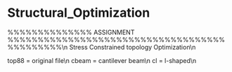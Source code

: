 # Structural_Optimization
%%%%%%%%%%%%%% ASSIGNMENT %%%%%%%%%%%%%%%%%%%%%%%%%%%%%%%%%%%%%%%%%%%%%\n
Stress Constrained topology Optimization\n

top88 = original file\n
cbeam = cantilever beam\n
cl = l-shaped\n